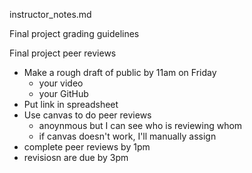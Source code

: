 instructor_notes.md


Final project grading guidelines

Final project peer reviews
- Make a rough draft of public by 11am on Friday
    - your video 
    - your GitHub
- Put link in spreadsheet
- Use canvas to do peer reviews
    - anoynmous but I can see who is reviewing whom
    - if canvas doesn't work, I'll manually assign
- complete peer reviews by 1pm
- revisiosn are due by 3pm
